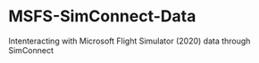 # MSFS-SimConnect-Data
Intenteracting with Microsoft Flight Simulator (2020) data through SimConnect
